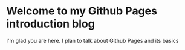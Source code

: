 # Welcome to my Github Pages introduction blog

I'm glad you are here. I plan to talk about Github Pages and its basics
